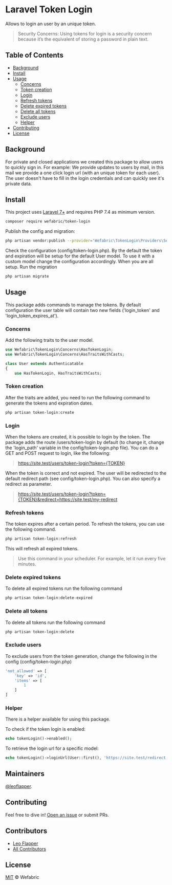 # Laravel Token Login

Allows to login an user by an unique token.

> Security Concerns: Using tokens for login is a security concern because it’s the equivalent of storing a password in plain text.

## Table of Contents

- [Background](#background)
- [Install](#install)
- [Usage](#usage)
    - [Concerns](#concerns)
    - [Token creation](#token-creation)
    - [Login](#login)
    - [Refresh tokens](#refresh-tokens)
    - [Delete expired tokens](#delete-expired-tokens)
    - [Delete all tokens](#delete-all-tokens)
    - [Exclude users](#exclude-users)
    - [Helper](#helper)
- [Contributing](#contributing)
- [License](#license)

## Background

For private and closed applications we created this package to allow users to quickly sign in.
For example: We provide updates to users by mail, in this mail we provide a one click login url (with an unique token for each user).
The user doesn't have to fill in the login credentials and can quickly see it's private data.

## Install

This project uses [Laravel 7+](https://laravel.com) and requires PHP 7.4 as minimum version.

```sh
composer require wefabric/token-login
```

Publish the config and migration:
```sh
php artisan vendor:publish --provider='Wefabric\TokenLogin\Providers\ServiceProvider'
```
Check the configuration (config/token-login.php). By the default the token and expiration will be setup for the default User model.
To use it with a custom model change the configuration accordingly. When you are all setup. Run the migration
```sh
php artisan migrate
```

## Usage


This package adds commands to manage the tokens. 
By default configuration the user table will contain two new fields ('login_token' and 'login_token_expires_at').

### Concerns
Add the following traits to the user model.

```php
use Wefabric\TokenLogin\Concerns\HasTokenLogin;
use Wefabric\TokenLogin\Concerns\HasTraitsWithCasts;

class User extends Authenticatable
{
    use HasTokenLogin, HasTraitsWithCasts;
```

### Token creation
After the traits are added, you need to run the following command to generate the tokens and expiration dates.
```sh
php artisan token-login:create
```
### Login
When the tokens are created, it is possible to login by the token.
The package adds the route /users/token-login by default (to change it, change the 'login_path' variable in the config/token-login.php file). You can do a GET and POST request to login, like the following:
> https://site.test/users/token-login?token={TOKEN}

When the token is correct and not expired. The user will be redirected to the default redirect path (see config/token-login.php).
You can also specify a redirect as parameter.
> https://site.test/users/token-login?token={TOKEN}&redirect=https://site.test/my-redirect

### Refresh tokens
The token expires after a certain period. To refresh the tokens, you can use the following command.
```sh
php artisan token-login:refresh
```
This will refresh all expired tokens.
> Use this command in your scheduler. For example, let it run every five minutes.

### Delete expired tokens
To delete all expired tokens run the following command
```sh
php artisan token-login:delete-expired
```

### Delete all tokens
To delete all tokens run the following command
```sh
php artisan token-login:delete
```

### Exclude users
To exclude users from the token generation, change the following in the config (config/token-login.php)
```php
'not_allowed' => [
    'key' => 'id',
    'items' => [
        1
    ]
]
```

### Helper
There is a helper available for using this package.

To check if the token login is enabled:
```php
echo tokenLogin()->enabled();
```

To retrieve the login url for a specific model:
```php
echo tokenLogin()->loginUrl(User::first(), 'https://site.test/redirect');
```

## Maintainers

[@leoflapper](https://github.com/leoflapper).

## Contributing

Feel free to dive in! [Open an issue](https://github.com/wefabric/token-login/issues/new) or submit PRs.

## Contributors
- [Leo Flapper](https://github.com/leoflapper)
- [All Contributors](../../contributors)

## License

[MIT](LICENSE.md) © Wefabric
